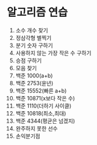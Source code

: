 # 알고리즘 연습
1. 소수 개수 찾기
2. 정삼각형 별찍기
3. 분기 숫자 구하기
4. 사용하지 않는 가장 작은 수 구하기
5. 승점 구하기
6. 모음 찾기
7. 백준 1000(a+b)
8. 백준 2753(윤년)
9. 백준 15552(빠른 a+b)
10. 백준 10871(x보다 작은 수)
11. 백준 1110(더하기 사이클)
12. 백준 10818(최소,최대)
13. 백준 4344(평균은 넘겠지)
14. 완주하지 못한 선수
15. 손익분기점